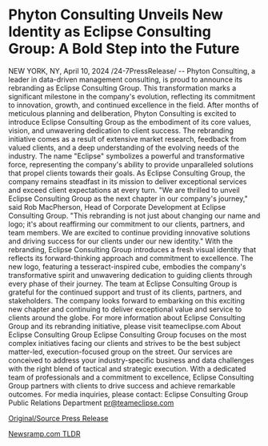 # Phyton Consulting Unveils New Identity as Eclipse Consulting Group: A Bold Step into the Future

NEW YORK, NY, April 10, 2024 /24-7PressRelease/ -- Phyton Consulting, a leader in data-driven management consulting, is proud to announce its rebranding as Eclipse Consulting Group. This transformation marks a significant milestone in the company's evolution, reflecting its commitment to innovation, growth, and continued excellence in the field.  After months of meticulous planning and deliberation, Phyton Consulting is excited to introduce Eclipse Consulting Group as the embodiment of its core values, vision, and unwavering dedication to client success. The rebranding initiative comes as a result of extensive market research, feedback from valued clients, and a deep understanding of the evolving needs of the industry.  The name "Eclipse" symbolizes a powerful and transformative force, representing the company's ability to provide unparalleled solutions that propel clients towards their goals. As Eclipse Consulting Group, the company remains steadfast in its mission to deliver exceptional services and exceed client expectations at every turn.  "We are thrilled to unveil Eclipse Consulting Group as the next chapter in our company's journey," said Rob MacPherson, Head of Corporate Development at Eclipse Consulting Group. "This rebranding is not just about changing our name and logo; it's about reaffirming our commitment to our clients, partners, and team members. We are excited to continue providing innovative solutions and driving success for our clients under our new identity."  With the rebranding, Eclipse Consulting Group introduces a fresh visual identity that reflects its forward-thinking approach and commitment to excellence. The new logo, featuring a tesseract-inspired cube, embodies the company's transformative spirit and unwavering dedication to guiding clients through every phase of their journey.  The team at Eclipse Consulting Group is grateful for the continued support and trust of its clients, partners, and stakeholders. The company looks forward to embarking on this exciting new chapter and continuing to deliver exceptional value and service to clients around the globe.  For more information about Eclipse Consulting Group and its rebranding initiative, please visit teameclipse.com  About Eclipse Consulting Group  Eclipse Consulting Group focuses on the most complex initiatives facing our clients and strives to be the best subject matter-led, execution-focused group on the street. Our services are conceived to address your industry-specific business and data challenges with the right blend of tactical and strategic execution. With a dedicated team of professionals and a commitment to excellence, Eclipse Consulting Group partners with clients to drive success and achieve remarkable outcomes.  For media inquiries, please contact:  Eclipse Consulting Group Public Relations Department pr@teameclipse.com 

[Original/Source Press Release](https://www.24-7pressrelease.com/press-release/509922/phyton-consulting-unveils-new-identity-as-eclipse-consulting-group-a-bold-step-into-the-future) 

[Newsramp.com TLDR](https://newsramp.com/None) 